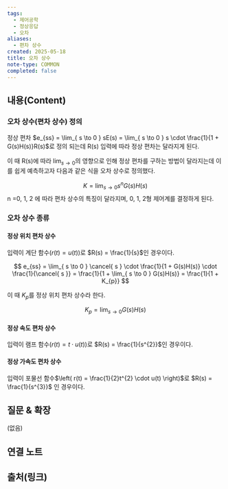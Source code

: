 ```yaml
---
tags:
  - 제어공학
  - 정상응답
  - 오차
aliases:
  - 편차 상수
created: 2025-05-18
title: 오차 상수
note-type: COMMON
completed: false
---
```


## 내용(Content)
### 오차 상수(편차 상수) 정의
정상 편차 $e_{ss} = \lim_{ s \to 0 } sE(s) = \lim_{ s \to 0 } s \cdot \frac{1}{1 + G(s)H(s)}R(s)$로 정의 되는데 R(s) 입력에 따라 정상 편차는 달라지게 된다. 

이 때 R(s)에 따라 $\lim_{ s \to 0 }$의 영향으로 인해 정상 편차를 구하는 방법이 달라지는데 이를 쉽게 예측하고자 다음과 같은 식을 오차 상수로 정의했다.

$$
K = \lim_{ s \to 0 } s^{n}G(s)H(s)
$$
n =0, 1, 2 에 따라 편차 상수의 특징이 달라지며, 0, 1, 2형 제어계를 결정하게 된다.

### 오차 상수 종류
#### 정상 위치 편차 상수
입력이 계단 함수$(r(t) = u(t))$로 $R(s) = \frac{1}{s}$인 경우이다.

$$
e_{ss} = \lim_{ s \to 0 } \cancel{ s } \cdot \frac{1}{1 + G(s)H(s)} \cdot \frac{1}{\cancel{ s }} = \frac{1}{1 + \lim_{ s \to 0 } G(s)H(s)} = \frac{1}{1 + K_{p}}
$$

이 때 $K_{p}$를 정상 위치 편차 상수라 한다.

$$
K_{p} = \lim_{ s \to 0 } G(s)H(s)
$$


#### 정상 속도 편차 상수
입력이 램프 함수$(r(t) = t \cdot u(t))$로 $R(s) = \frac{1}{s^{2}}$인 경우이다.

#### 정상 가속도 편차 상수
입력이 포물선 함수$\left( r(t) = \frac{1}{2}t^{2} \cdot u(t) \right)$로 $R(s) = \frac{1}{s^{3}}$ 인 경우이다.
## 질문 & 확장

(없음)

## 연결 노트

## 출처(링크)

